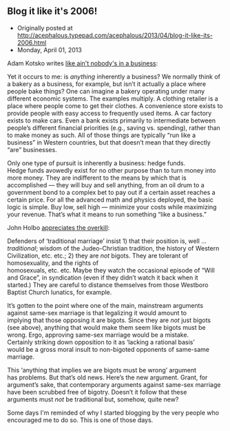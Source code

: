 ## Blog it like it's 2006!

 * Originally posted at http://acephalous.typepad.com/acephalous/2013/04/blog-it-like-its-2006.html
 * Monday, April 01, 2013



Adam Kotsko writes [like ain't nobody's in a business](http://itself.wordpress.com/2013/03/27/like-a-business/):

Yet it occurs to me: is _anything_ inherently a 
business?  We  normally think of a bakery as a business, for example, 
but isn’t it  actually a place where people bake things?  One can 
imagine a bakery  operating under many different economic systems.  The 
examples multiply.   A clothing retailer is a place where people come to
 get their clothes.   A convenience store exists to provide people with 
easy access to  frequently used items.  A car factory exists to make 
cars.  Even a bank  exists primarily to intermediate between people’s 
different financial  priorities (e.g., saving vs. spending), rather than
 to make money as  such.  All of those things are typically “run like a 
business” in  Western countries, but that doesn’t mean that they 
directly “are”  businesses.

Only one type of pursuit is inherently a business: hedge funds.  
Hedge  funds avowedly exist for no other purpose than to turn money into
 more  money.  They are indifferent to the means by which that is 
accomplished —  they will buy and sell anything, from an oil drum to a 
government bond  to a complex bet to pay out if a certain asset reaches a
 certain price.   For all the advanced math and physics deployed, the 
basic logic is  simple. Buy low, sell high — minimize your costs while 
maximizing your  revenue.  That’s what it means to run something “like a
 business.”

John Holbo [appreciates the overkill](http://crookedtimber.org/2013/03/28/another-pro-same-sex-marriage-argument/):

Defenders of ‘traditional marriage’ insist 1) that their position is, well … _traditional_; wisdom of the Judeo-Christian tradition, the history of Western Civilization, etc. etc.; 2) they are _not_
 bigots. They are tolerant of homosexuality, and the rights of  
homosexuals, etc. etc. Maybe they watch the occasional episode of “Will 
 and Grace”, in syndication (even if they didn’t watch it back when it  
started.) They are careful to distance themselves from those Westboro  
Baptist Church lunatics, for example.

It’s gotten to the point where one of the main, mainstream arguments 
 against same-sex marriage is that legalizing it would amount to  
implying that those opposing it are bigots. Since they are _not_ 
just bigots (see above), anything that would make them seem like bigots 
 must be wrong. Ergo, approving same-sex marriage would be a mistake.  
Certainly striking down opposition to it as ‘lacking a rational basis’  
would be a gross moral insult to non-bigoted opponents of same-same  
marriage.

This ‘anything that implies we are bigots must be wrong’ argument  
has problems. But that’s old news. Here’s the new argument. Grant, for  
argument’s sake, that contemporary arguments against same-sex marriage  
have been scrubbed free of bigotry. Doesn’t it follow that these  
arguments must _not_ be traditional but, somehow, quite new?

Some days I'm reminded of why I started blogging by the very people who encouraged me to do so. This is one of those days.

		
